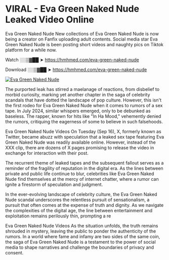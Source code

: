 # VIRAL - Eva Green Naked Nude Leaked Video Online

Eva Green Naked Nude New collections of Eva Green Naked Nude is now being a creator on Fanfix uploading adult contents. Social media star Eva Green Naked Nude is been posting short videos and naughty pics on Tiktok platform for a while now.

Watch ░░▒▓██ ➤ https://hmhmed.com/eva-green-naked-nude

Download ░░▒▓██ ➤ https://hmhmed.com/eva-green-naked-nude

[![Eva Green Naked Nude](https://i.imgur.com/dJHk4Zq.gif)](https://hmhmed.com/eva-green-naked-nude)

The purported leak has stirred a maelanage of reactions, from disbelief to morbid curiosity, marking yet another chapter in the saga of celebrity scandals that have dotted the landscape of pop culture. However, this isn't the first rodeo for Eva Green Naked Nude when it comes to rumors of a sex tape. In July 2024, similar whispers emerged, only to be debunked as baseless. The rapper, known for hits like "In Ha Mood," vehemently denied the rumors, critiquing the eagerness of some to believe in such falsehoods.

Eva Green Naked Nude Videos
On Tuesday (Sep 16), X, formerly known as Twitter, became abuzz with speculation that a leaked sex tape featuring Eva Green Naked Nude was readily available online. However, instead of the XXX clip, there are dozens of X pages promising to release the video in exchange for interaction with their post.

The recurrent theme of leaked tapes and the subsequent fallout serves as a reminder of the fragility of reputation in the digital era. As the lines between private and public life continue to blur, celebrities like Eva Green Naked Nude find themselves at the mercy of internet chatter, where a rumor can ignite a firestorm of speculation and judgment.

In the ever-evolving landscape of celebrity culture, the Eva Green Naked Nude scandal underscores the relentless pursuit of sensationalism, a pursuit that often comes at the expense of truth and dignity. As we navigate the complexities of the digital age, the line between entertainment and exploitation remains perilously thin, prompting a re

Eva Green Naked Nude Videos
As the situation unfolds, the truth remains shrouded in mystery, leaving the public to ponder the authenticity of the rumors. In a world where fame and infamy are two sides of the same coin, the saga of Eva Green Naked Nude is a testament to the power of social media to shape narratives and challenge the boundaries of privacy and consent.